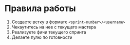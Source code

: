 # Правила работы

1. Создаете ветку в формате ```<sprint-number>/<username>```
2. Чекаутитесь на нее с текущего мастера
3. Реализуете фичи текущего спринта
4. Делаете пулю по готовности
